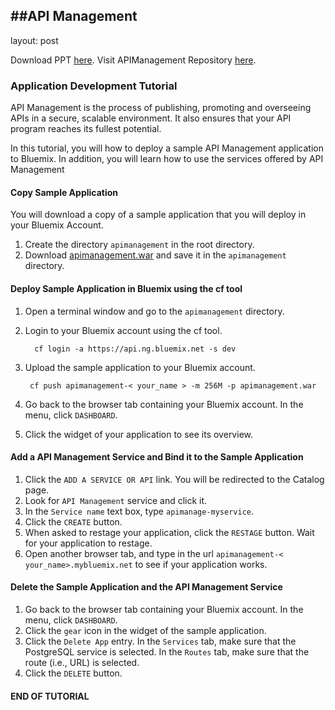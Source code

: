##API Management
---
layout: post

Download PPT [here](https://www.github.com/string-args/MyAlchemyApps/raw/master/AlchemyAPI.pptx).
Visit APIManagement Repository [here](https://github.com/string-args/myAlchemyApps).

### Application Development Tutorial

API Management is the process of publishing, promoting and overseeing APIs in a secure, scalable environment. It also ensures that your API program reaches its fullest potential. 

In this tutorial, you will how to deploy a sample API Management application to Bluemix. In addition, you will learn how to use the services offered by API Management

#### Copy Sample Application

You will download a copy of a sample application that you will deploy in your Bluemix Account.

1. Create the directory `apimanagement` in the root directory. 
2. Download [apimanagement.war](https://github.com/string-args/MyAlchemyApps/raw/master/build/libs/myalchemyapp.war) and save it in the `apimanagement` directory.

#### Deploy Sample Application in Bluemix using the cf tool

1. Open a terminal window and go to the `apimanagement` directory.
2. Login to your Bluemix account using the cf tool. 

		 cf login -a https://api.ng.bluemix.net -s dev  

3. Upload the sample application to your Bluemix account.

		cf push apimanagement-< your_name > -m 256M -p apimanagement.war

4. Go back to the browser tab containing your Bluemix account. In the menu, click `DASHBOARD`.
5. Click the widget of your application to see its overview.

#### Add a API Management Service and Bind it to the Sample Application

1. Click the `ADD A SERVICE OR API` link. You will be redirected to the Catalog page.
2. Look for `API Management` service and click it.
3. In the `Service name` text box, type `apimanage-myservice`.
4. Click the `CREATE` button.
5. When asked to restage your application, click the `RESTAGE` button. Wait for your application to restage.
6. Open another browser tab, and type in the url `apimanagement-< your_name>.mybluemix.net` to see if your application works.



#### Delete the Sample Application and the API Management Service

1. Go back to the browser tab containing your Bluemix account. In the menu, click `DASHBOARD`. 
2. Click the `gear` icon in the widget of the sample application.
3. Click the `Delete App` entry. In the `Services` tab, make sure that the PostgreSQL service is selected. In the `Routes` tab, make sure that the route (i.e., URL) is selected.
4. Click the `DELETE` button.

#### END OF TUTORIAL

	 
	
 
